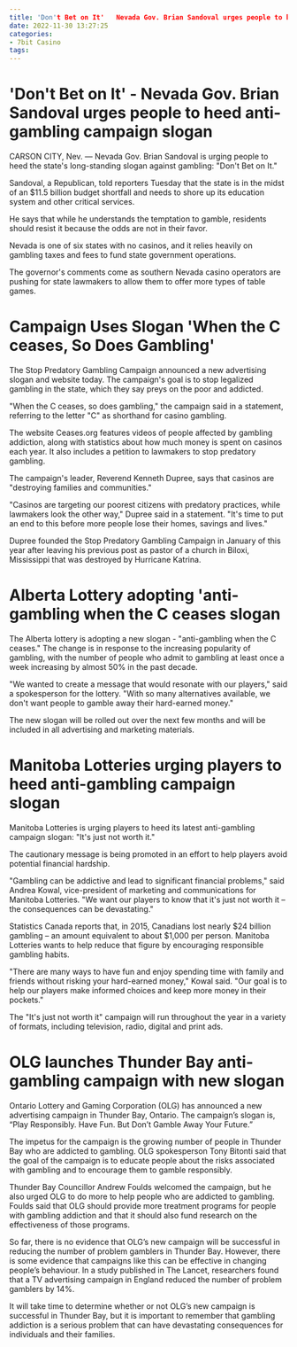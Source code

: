```yaml
---
title: 'Don't Bet on It'   Nevada Gov. Brian Sandoval urges people to heed anti gambling campaign slogan
date: 2022-11-30 13:27:25
categories:
- 7bit Casino
tags:
---
```



#  'Don't Bet on It' - Nevada Gov. Brian Sandoval urges people to heed anti-gambling campaign slogan

CARSON CITY, Nev. — Nevada Gov. Brian Sandoval is urging people to heed the state's long-standing slogan against gambling: "Don't Bet on It."

Sandoval, a Republican, told reporters Tuesday that the state is in the midst of an $11.5 billion budget shortfall and needs to shore up its education system and other critical services.

He says that while he understands the temptation to gamble, residents should resist it because the odds are not in their favor.

Nevada is one of six states with no casinos, and it relies heavily on gambling taxes and fees to fund state government operations.

The governor's comments come as southern Nevada casino operators are pushing for state lawmakers to allow them to offer more types of table games.

#  Campaign Uses Slogan 'When the C ceases, So Does Gambling'

The Stop Predatory Gambling Campaign announced a new advertising slogan and website today. The campaign's goal is to stop legalized gambling in the state, which they say preys on the poor and addicted.

"When the C ceases, so does gambling," the campaign said in a statement, referring to the letter "C" as shorthand for casino gambling.

The website Ceases.org features videos of people affected by gambling addiction, along with statistics about how much money is spent on casinos each year. It also includes a petition to lawmakers to stop predatory gambling.

The campaign's leader, Reverend Kenneth Dupree, says that casinos are "destroying families and communities."

"Casinos are targeting our poorest citizens with predatory practices, while lawmakers look the other way," Dupree said in a statement. "It's time to put an end to this before more people lose their homes, savings and lives."

Dupree founded the Stop Predatory Gambling Campaign in January of this year after leaving his previous post as pastor of a church in Biloxi, Mississippi that was destroyed by Hurricane Katrina.

#  Alberta Lottery adopting 'anti-gambling when the C ceases slogan

The Alberta lottery is adopting a new slogan - "anti-gambling when the C ceases." The change is in response to the increasing popularity of gambling, with the number of people who admit to gambling at least once a week increasing by almost 50% in the past decade.

"We wanted to create a message that would resonate with our players," said a spokesperson for the lottery. "With so many alternatives available, we don't want people to gamble away their hard-earned money."

The new slogan will be rolled out over the next few months and will be included in all advertising and marketing materials.

#  Manitoba Lotteries urging players to heed anti-gambling campaign slogan

Manitoba Lotteries is urging players to heed its latest anti-gambling campaign slogan: "It's just not worth it."

The cautionary message is being promoted in an effort to help players avoid potential financial hardship.

"Gambling can be addictive and lead to significant financial problems," said Andrea Kowal, vice-president of marketing and communications for Manitoba Lotteries. "We want our players to know that it's just not worth it – the consequences can be devastating."

Statistics Canada reports that, in 2015, Canadians lost nearly $24 billion gambling – an amount equivalent to about $1,000 per person. Manitoba Lotteries wants to help reduce that figure by encouraging responsible gambling habits.

"There are many ways to have fun and enjoy spending time with family and friends without risking your hard-earned money," Kowal said. "Our goal is to help our players make informed choices and keep more money in their pockets."

The "It's just not worth it" campaign will run throughout the year in a variety of formats, including television, radio, digital and print ads.

#  OLG launches Thunder Bay anti-gambling campaign with new slogan

Ontario Lottery and Gaming Corporation (OLG) has announced a new advertising campaign in Thunder Bay, Ontario. The campaign’s slogan is, “Play Responsibly. Have Fun. But Don’t Gamble Away Your Future.”

The impetus for the campaign is the growing number of people in Thunder Bay who are addicted to gambling. OLG spokesperson Tony Bitonti said that the goal of the campaign is to educate people about the risks associated with gambling and to encourage them to gamble responsibly.

Thunder Bay Councillor Andrew Foulds welcomed the campaign, but he also urged OLG to do more to help people who are addicted to gambling. Foulds said that OLG should provide more treatment programs for people with gambling addiction and that it should also fund research on the effectiveness of those programs.

So far, there is no evidence that OLG’s new campaign will be successful in reducing the number of problem gamblers in Thunder Bay. However, there is some evidence that campaigns like this can be effective in changing people’s behaviour. In a study published in The Lancet, researchers found that a TV advertising campaign in England reduced the number of problem gamblers by 14%.

It will take time to determine whether or not OLG’s new campaign is successful in Thunder Bay, but it is important to remember that gambling addiction is a serious problem that can have devastating consequences for individuals and their families.